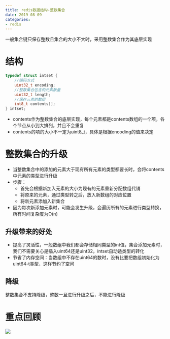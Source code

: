 ```yaml
--- 
title: redis数据结构-整数集合 
date: 2019-08-09
categories: 
- redis 
---
```

一般集合键只保存整数且集合的大小不大时，采用整数集合作为其底层实现

# 结构
```c
typedef struct intset {
    //编码方式
    uint32_t encoding;
    //整数集合包含的元素数量
    uint32_t length;
    //保存元素的数组
    int8_t contents[];
} intset;
```
- contents作为整数集合的底层实现，每个元素都是contents数组的一个项，各个节点从小到大排列，并且不会重复
- contents的项的大小不一定为uint8_t，具体是根据encoding的值来决定

# 整数集合的升级
- 当整数集合中的添加的元素大于现有所有元素的类型都要长时，会将contents中元素的类型进行升级
- 步骤：
    - 首先会根据新加入元素的大小为现有的元素重新分配数组代销
    - 将原来的元素，通过类型转之后，放入新数组的对应位置
    - 将新元素添加入新集合
- 因为每次新添加元素时，可能会发生升级，会遍历所有的元素进行类型转换，所有时间复杂度为O(n)

## 升级带来的好处
- 提高了灵活性，一般数组中我们都会存储相同类型的int值，集合添加元素时，我们不需要关心是插入uint64还是uint32，intset自动适类型的转化
- 节省了内存空间：当数组中不存在uint64的数时，没有比要把数组初始化为uint64-t类型，这样节约了空间

## 降级
整数集合不支持降级，整数一旦进行升级之后，不能进行降级

# 重点回顾
![](https://cdn.jsdelivr.net/gh/nber1994/fu0k@master/uPic/20181117161845543_1465785595.png)
